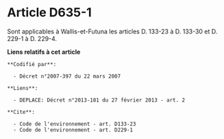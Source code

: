 # Article D635-1

Sont applicables à Wallis-et-Futuna les articles D. 133-23 à D. 133-30 et D. 229-1 à D. 229-4.

**Liens relatifs à cet article**

	**Codifié par**:

	  - Décret n°2007-397 du 22 mars 2007

	**Liens**:

	  - DEPLACE: Décret n°2013-181 du 27 février 2013 - art. 2

	**Cite**:

	  - Code de l'environnement - art. D133-23
	  - Code de l'environnement - art. D229-1

